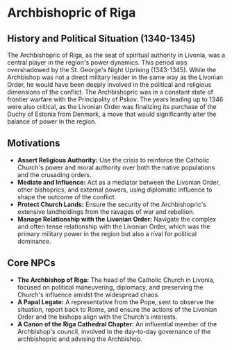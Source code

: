 # Archbishopric of Riga

## History and Political Situation (1340-1345)

The Archbishopric of Riga, as the seat of spiritual authority in Livonia, was a central player in the region's power dynamics. This period was overshadowed by the St. George's Night Uprising (1343-1345). While the Archbishop was not a direct military leader in the same way as the Livonian Order, he would have been deeply involved in the political and religious dimensions of the conflict. The Archbishopric was in a constant state of frontier warfare with the Principality of Pskov. The years leading up to 1346 were also critical, as the Livonian Order was finalizing its purchase of the Duchy of Estonia from Denmark, a move that would significantly alter the balance of power in the region.

## Motivations

*   **Assert Religious Authority:** Use the crisis to reinforce the Catholic Church's power and moral authority over both the native populations and the crusading orders.
*   **Mediate and Influence:** Act as a mediator between the Livonian Order, other bishoprics, and external powers, using diplomatic influence to shape the outcome of the conflict.
*   **Protect Church Lands:** Ensure the security of the Archbishopric's extensive landholdings from the ravages of war and rebellion.
*   **Manage Relationship with the Livonian Order:** Navigate the complex and often tense relationship with the Livonian Order, which was the primary military power in the region but also a rival for political dominance.

## Core NPCs

*   **The Archbishop of Riga:** The head of the Catholic Church in Livonia, focused on political maneuvering, diplomacy, and preserving the Church's influence amidst the widespread chaos.
*   **A Papal Legate:** A representative from the Pope, sent to observe the situation, report back to Rome, and ensure the actions of the Livonian Order and the bishops align with the Church's interests.
*   **A Canon of the Riga Cathedral Chapter:** An influential member of the Archbishop's council, involved in the day-to-day governance of the archbishopric and advising the Archbishop.
